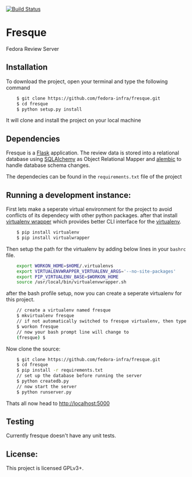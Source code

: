 [![Build Status](https://travis-ci.org/fedora-infra/fresque.svg?branch=master)](https://travis-ci.org/fedora-infra/fresque)

Fresque
=======
Fedora Review Server  

Installation
----------------
To download the project, open your terminal and type the following command

```bash
	$ git clone https://github.com/fedora-infra/fresque.git
	$ cd fresque
	$ python setup.py install
```
It will clone and install the project on your local machine

Dependencies
------------
Fresque is a [Flask] application. The review data is stored into a relational database
using [SQLAlchemy] as Object Relational Mapper and [alembic] to handle database
schema changes.

The dependecies can be found in the `requirements.txt` file of the project

Running a development instance:
-------------------------------
First lets make a seperate virtual environment for the project
to avoid conflicts of its dependecy with other python packages.
after that install [virtualenv wrapper] which provides better CLI interface
for the [virtualenv].

```bash
	$ pip install virtualenv
	$ pip install virtualwrapper
```
Then setup the path for the virtualenv by adding below lines
in your `bashrc` file.

```bash
 	export WORKON_HOME=$HOME/.virtualenvs
  	export VIRTUALENVWRAPPER_VIRTUALENV_ARGS='--no-site-packages'
  	export PIP_VIRTUALENV_BASE=$WORKON_HOME
  	source /usr/local/bin/virtualenvwrapper.sh
```
after the bash profile setup, now you can create a seperate
virtualenv for this project.

```bash
	// create a virtualenv named fresque
	$ mkvirtualenv fresque
	// if not automatically switched to fresque virtualenv, then type
	$ workon fresque
	// now your bash prompt line will change to
	(fresque) $
```

Now clone the source:

```bash
	$ git clone https://github.com/fedora-infra/fresque.git
	$ cd fresque
	$ pip install -r requirements.txt
	// set up the database before running the server
	$ python createdb.py
	// now start the server
	$ python runserver.py
```
Thats all now head to [http://localhost:5000](http://localhost:5000)

Testing
-------

Currently fresque doesn't have any unit tests.


License:
--------
This project is licensed GPLv3+.

[Flask]:http://flask.pocoo.org/
[SQLAlchemy]:http://www.sqlalchemy.org/
[alembic]:https://bitbucket.org/zzzeek/alembic
[virtualenv]:https://virtualenv.pypa.io/en/latest/
[virtualenv wrapper]:https://virtualenvwrapper.readthedocs.org/en/latest/

